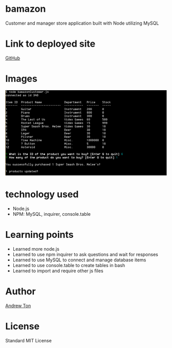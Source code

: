 # bamazon
Customer and manager store application built with Node utilizing MySQL

# Link to deployed site
[GitHub](https://github.com/atton88/bamazon)

# Images

![Page](Capture.PNG)

# technology used

- Node.js
- NPM: MySQL, inquirer, console.table

# Learning points

- Learned more node.js
- Learned to use npm inquirer to ask questions and wait for responses
- Learned to use MySQL to connect and manage database items
- Learned to use console.table to create tables in bash
- Learned to import and require other js files

# Author 
<!-- make a link to the deployed site and have your name as the link -->
[Andrew Ton](https://github.com/atton88)

# License
Standard MIT License